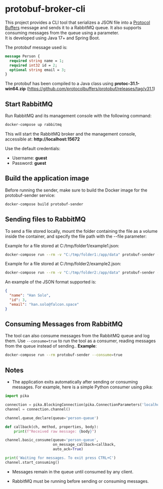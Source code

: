# protobuf-broker-cli
This project provides a CLI tool that serializes a JSON file into a [Protocol Buffers](https://developers.google.com/protocol-buffers) message and sends it to a RabbitMQ queue.
It also supports consuming messages from the queue using a parameter.  
It is developed using Java 17+ and Spring Boot.

The protobuf message used is:

```proto
message Person {
  required string name = 1;
  required int32 id = 2;
  optional string email = 3;
}
```
The protobuf has been compiled to a Java class using **protoc-31.1-win64.zip** (https://github.com/protocolbuffers/protobuf/releases/tag/v31.1)

## Start RabbitMQ

Run RabbitMQ and its management console with the following command:

```bash
docker-compose up rabbitmq
```
This will start the RabbitMQ broker and the management console, accessible at:
**http://localhost:15672**

Use the default credentials:  
- Username: **guest**  
- Password: **guest**  

## Build the application image
Before running the sender, make sure to build the Docker image for the protobuf-sender service:

```bash
docker-compose build protobuf-sender
```
##  Sending files to RabbitMQ
To send a file stored locally, mount the folder containing the file as a volume inside the container, and specify the file path with the --file parameter:  

Example for a file stored at C:/tmp/folder1/example1.json:
```bash
docker-compose run --rm -v "C:/tmp/folder1:/app/data" protobuf-sender --file=/app/data/example1.json
```
Example for a file stored at C:/tmp/folder2/example2.json:

```bash
docker-compose run --rm -v "C:/tmp/folder2:/app/data" protobuf-sender --file=/app/data/example2.json
```
An example of the JSON format supported is:
```json
{
  "name": "Han Solo",
  "id": 3,
  "email": "han.solo@falcon.space"
}
```
##  Consuming Messages from RabbitMQ  
The tool can also consume messages from the RabbitMQ queue and log them.
Use ```--consume=true``` to run the tool as a consumer, reading messages from the queue instead of sending..
**Example**:
```bash
docker-compose run --rm protobuf-sender --consume=true
```
## Notes ##
- The application exits automatically after sending or consuming messages. For example, here is a simple Python consumer using pika:
```python
import pika

connection = pika.BlockingConnection(pika.ConnectionParameters('localhost'))
channel = connection.channel()

channel.queue_declare(queue='person-queue')

def callback(ch, method, properties, body):
    print(f"Received raw message: {body}")

channel.basic_consume(queue='person-queue',
                      on_message_callback=callback,
                      auto_ack=True)

print('Waiting for messages. To exit press CTRL+C')
channel.start_consuming()
```

- Messages remain in the queue until consumed by any client.

- RabbitMQ must be running before sending or consuming messages.